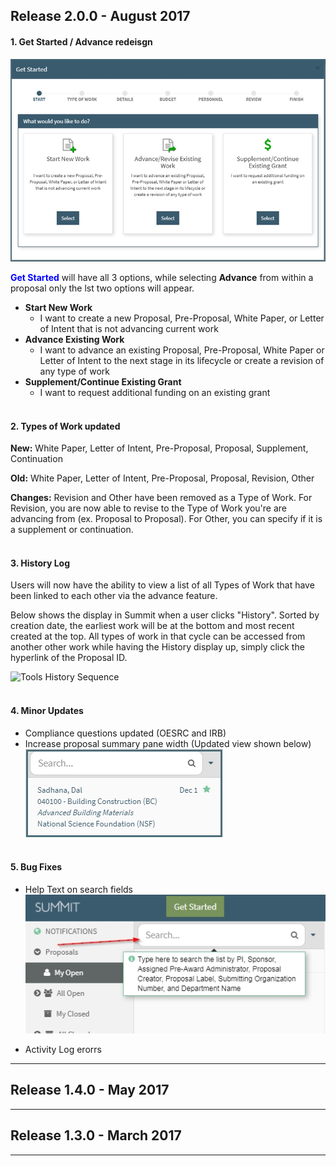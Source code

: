 ## Release 2.0.0 - August 2017
#### **1. Get Started / Advance redeisgn**
![Proposal Initiator Start Screen](images/navigation/NavIni_Start.jpg)

<span style="color:blue">**Get Started**</span> will have all 3 options, while selecting **Advance** from within a proposal only the lst two options will appear.

- **Start New Work**
    - I want to create a new Proposal, Pre-Proposal, White Paper, or Letter of Intent that is not advancing current work
- **Advance Existing Work**
    - I want to advance an existing Proposal, Pre-Proposal, White Paper or Letter of Intent to the next stage in its lifecycle or create a revision of any type of work
- **Supplement/Continue Existing Grant**
    - I want to request additional funding on an existing grant
<br><br>

#### **2. Types of Work updated**

**New:** White Paper, Letter of Intent, Pre-Proposal, Proposal, Supplement, Continuation

**Old:** White Paper, Letter of Intent, Pre-Proposal, Proposal, Revision, Other

**Changes:** Revision and Other have been removed as a Type of Work.  For Revision, you are now able to revise to the Type of Work you're are advancing from (ex. Proposal to Proposal).  For Other, you can specify if it is a supplement or continuation.
<br><br>

#### **3. History Log**
Users will now have the ability to view a list of all Types of Work that have been linked to each other via the advance feature.

Below shows the display in Summit when a user clicks "History".  Sorted by creation date, the earliest work will be at the bottom and most recent created at the top.  All types of work in that cycle can be accessed from another other work while having the History display up, simply click the hyperlink of the Proposal ID.

![Tools History Sequence](../images/tools/ToolHistory_Sequence.jpg)
<br><br>

#### **4. Minor Updates**  
- Compliance questions updated (OESRC and IRB)
- Increase proposal summary pane width (Updated view shown below)
![New Summary Width](images/releaseNotes/newSummaryWidth.jpg)
<br><br>

#### **5. Bug Fixes**
- Help Text on search fields
![Help Text](images/releaseNotes/helpText.jpg)

- Activity Log erorrs  

---------
## Release 1.4.0 - May 2017

---------
## Release 1.3.0 - March 2017

---------
